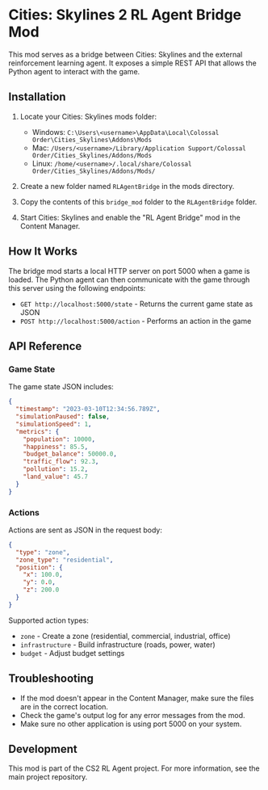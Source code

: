 # Cities: Skylines 2 RL Agent Bridge Mod

This mod serves as a bridge between Cities: Skylines and the external reinforcement learning agent. It exposes a simple REST API that allows the Python agent to interact with the game.

## Installation

1. Locate your Cities: Skylines mods folder:
   - Windows: `C:\Users\<username>\AppData\Local\Colossal Order\Cities_Skylines\Addons\Mods`
   - Mac: `/Users/<username>/Library/Application Support/Colossal Order/Cities_Skylines/Addons/Mods`
   - Linux: `/home/<username>/.local/share/Colossal Order/Cities_Skylines/Addons/Mods/`

2. Create a new folder named `RLAgentBridge` in the mods directory.

3. Copy the contents of this `bridge_mod` folder to the `RLAgentBridge` folder.

4. Start Cities: Skylines and enable the "RL Agent Bridge" mod in the Content Manager.

## How It Works

The bridge mod starts a local HTTP server on port 5000 when a game is loaded. The Python agent can then communicate with the game through this server using the following endpoints:

- `GET http://localhost:5000/state` - Returns the current game state as JSON
- `POST http://localhost:5000/action` - Performs an action in the game

## API Reference

### Game State

The game state JSON includes:

```json
{
  "timestamp": "2023-03-10T12:34:56.789Z",
  "simulationPaused": false,
  "simulationSpeed": 1,
  "metrics": {
    "population": 10000,
    "happiness": 85.5,
    "budget_balance": 50000.0,
    "traffic_flow": 92.3,
    "pollution": 15.2,
    "land_value": 45.7
  }
}
```

### Actions

Actions are sent as JSON in the request body:

```json
{
  "type": "zone",
  "zone_type": "residential",
  "position": {
    "x": 100.0,
    "y": 0.0,
    "z": 200.0
  }
}
```

Supported action types:
- `zone` - Create a zone (residential, commercial, industrial, office)
- `infrastructure` - Build infrastructure (roads, power, water)
- `budget` - Adjust budget settings

## Troubleshooting

- If the mod doesn't appear in the Content Manager, make sure the files are in the correct location.
- Check the game's output log for any error messages from the mod.
- Make sure no other application is using port 5000 on your system.

## Development

This mod is part of the CS2 RL Agent project. For more information, see the main project repository. 